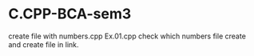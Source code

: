 # C.CPP-BCA-sem3
create file with numbers.cpp 
Ex.01.cpp
check which numbers file create and create file in link.
